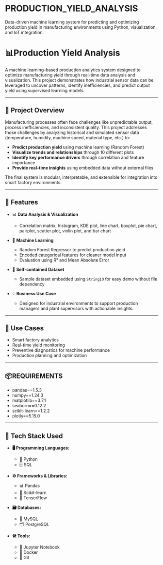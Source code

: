 # PRODUCTION_YIELD_ANALYSIS
Data-driven machine learning system for predicting and optimizing production yield in manufacturing environments using Python, visualization, and IoT integration.
# 📊Production Yield Analysis

A machine learning–based production analytics system designed to optimize manufacturing yield through real-time data analysis and visualization. This project demonstrates how industrial sensor data can be leveraged to uncover patterns, identify inefficiencies, and predict output yield using supervised learning models.

---

## 📌 Project Overview

Manufacturing processes often face challenges like unpredictable output, process inefficiencies, and inconsistent quality. This project addresses those challenges by analyzing historical and simulated sensor data (temperature, humidity, machine speed, material type, etc.) to:

- **Predict production yield** using machine learning (Random Forest)
- **Visualize trends and relationships** through 10 different plots
- **Identify key performance drivers** through correlation and feature importance
- **Provide real-time insights** using embedded data without external files

The final system is modular, interpretable, and extensible for integration into smart factory environments.

---

## 🚀 Features

- 📊 **Data Analysis & Visualization**
  - Correlation matrix, histogram, KDE plot, line chart, boxplot, pie chart, pairplot, scatter plot, violin plot, and bar chart

- 🤖 **Machine Learning**
  - Random Forest Regressor to predict production yield
  - Encoded categorical features for cleaner model input
  - Evaluation using R² and Mean Absolute Error

- 📁 **Self-contained Dataset**
  - Sample dataset embedded using `StringIO` for easy demo without file dependency

- 💡 **Business Use Case**
  - Designed for industrial environments to support production managers and plant supervisors with actionable insights.

---

## 🧠 **Use Cases**

- Smart factory analytics
- Real-time yield monitoring
- Preventive diagnostics for machine performance
- Production planning and optimization

---

## 📦**REQUIREMENTS**
  - pandas==1.5.3
  - numpy==1.24.3
  - matplotlib==3.7.1
  - seaborn==0.12.2
  - scikit-learn==1.2.2
  - plotly==5.15.0

---
## 🧰 Tech Stack Used

- **🖥️ Programming Languages:**
  - 🐍 Python
  - 🗄️ SQL

- **⚙️ Frameworks & Libraries:**
  - 📊 Pandas
  - 🤖 Scikit-learn
  - 🧠 TensorFlow

- **🗃️ Databases:**
  - 💾 MySQL
  - 🗂️ PostgreSQL

- **🛠️ Tools:**
  - 📓 Jupyter Notebook
  - 🐳 Docker
  - 🧰 Git
